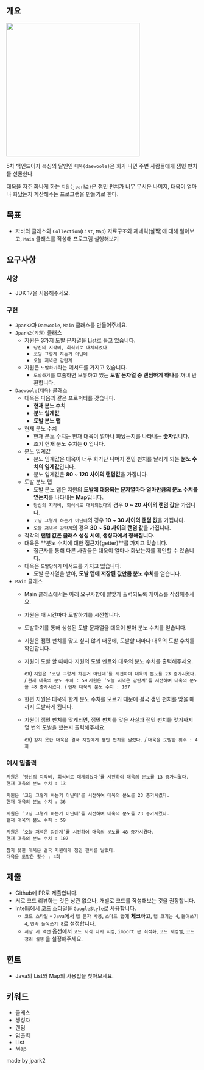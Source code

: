 ## 개요

<img width="350" src="https://github.com/42cabi/on-boarding/assets/82518170/cd31422c-803c-4a4c-b034-8d7576bb6840">

5차 백엔드이자 복싱의 달인인 `대욱(daewoole)`은 화가 나면 주변 사람들에게 잼민 펀치를 선물한다.

대욱을 자주 화나게 하는 `지원(jpark2)`은 잼민 펀치가 너무 무서운 나머지, 대욱이 얼마나 화났는지 계산해주는 프로그램을 만들기로 한다.

## 목표

- 자바의 클래스와 `Collection`(`List`, `Map`) 자료구조와 제네릭(살짝)에 대해 알아보고, `Main` 클래스를 작성해 프로그램 실행해보기

## 요구사항

### 사양

- JDK 17을 사용해주세요.

### 구현

- `Jpark2`과 `Daewoole`, `Main` 클래스를 만들어주세요.
- `Jpark2(지원)` 클래스
    - 지원은 3가지 도발 문자열을 List로 들고 있습니다.
        - `당신의 지각비, 회식비로 대체되었다`
        - `코딩 그렇게 하는거 아닌데`
        - `오늘 저녁은 감탄계`
    - 지원은 `도발하기`라는 메서드를 가지고 있습니다.
        - `도발하기`를 호출하면 보유하고 있는 **도발 문자열 중 랜덤하게 하나**를 꺼내 반환합니다.
- `Daewoole(대욱)` 클래스
    - 대욱은 다음과 같은 프로퍼티를 갖습니다.
        - **현재 분노 수치**
        - **분노 임계값**
        - **도발 분노 맵**
    - 현재 분노 수치
        - 현재 분노 수치는 현재 대욱이 얼마나 화났는지를 나타내는 **숫자**입니다.
        - 초기 현재 분노 수치는 **0** 입니다.
    - 분노 임계값
        - 분노 임계값은 대욱이 너무 화가난 나머지 잼민 펀치를 날리게 되는 **분노 수치의 임계값**입니다.
        - 분노 임계값은 **80 ~ 120 사이의 랜덤값**을 가집니다.
    - 도발 분노 맵
        - 도발 분노 맵은 지원의 **도발에 대응되는 문자열마다 얼마만큼의 분노 수치를 얻는지**를 나타내는 **Map**입니다.
        - `당신의 지각비, 회식비로 대체되었다`의 경우 **0 ~ 20 사이의 랜덤 값**을 가집니다.
        - `코딩 그렇게 하는거 아닌데`의 경우 **10 ~ 30 사이의 랜덤 값**을 가집니다.
        - `오늘 저녁은 감탄계`의 경우 **30 ~ 50 사이의 랜덤 값**을 가집니다.
    - 각각의 **랜덤 값은 클래스 생성 시에, 생성자에서 정해집니다**.
    - 대욱은 **분노 수치에 대한 접근자(getter)**를 가지고 있습니다.
        - 접근자를 통해 다른 사람들은 대욱이 얼마나 화났는지를 확인할 수 있습니다.
    - 대욱은 `도발당하기` 메서드를 가지고 있습니다.
        - 도발 문자열을 받아, **도발 맵에 저장된 값만큼 분노 수치**를 얻습니다.
- `Main` 클래스
    - Main 클래스에서는 아래 요구사항에 알맞게 출력되도록 케이스를 작성해주세요.
    - 지원은 매 시간마다 도발하기를 시전합니다.
    - 도발하기를 통해 생성된 도발 문자열을 대욱이 받아 분노 수치를 얻습니다.
    - 지원은 잼민 펀치를 맞고 싶지 않기 때문에, 도발할 때마다 대욱의 도발 수치를 확인합니다.
    - 지원이 도발 할 때마다 지원의 도발 멘트와 대욱의 분노 수치를 출력해주세요.
        
        ex) `지원은 ‘코딩 그렇게 하는거 아닌데’를 시전하여 대욱의 분노를 23 증가시켰다.`  / `현재 대욱의 분노 수치 : 59`
        `지원은 ‘오늘 저녁은 감탄계’를 시전하여 대욱의 분노를 48 증가시켰다.`  / `현재 대욱의 분노 수치 : 107`
        
    - 한편 지원은 대욱의 한계 분노 수치를 모르기 때문에 결국 잼민 펀치를 맞을 때까지 도발하게 됩니다.
    - 지원이 잼민 펀치를 맞게되면, 잼민 펀치를 맞은 사실과 잼민 펀치를 맞기까지 몇 번의 도발을 했는지 출력해주세요.
        
        ex) `참지 못한 대욱은 결국 지원에게 잼민 펀치를 날렸다.` / `대욱을 도발한 횟수 : 4회`
        

### 예시 입출력

```
지원은 ‘당신의 지각비, 회식비로 대체되었다’를 시전하여 대욱의 분노를 13 증가시켰다.
현재 대욱의 분노 수치 : 13

지원은 ‘코딩 그렇게 하는거 아닌데’를 시전하여 대욱의 분노를 23 증가시켰다.
현재 대욱의 분노 수치 : 36

지원은 ‘코딩 그렇게 하는거 아닌데’를 시전하여 대욱의 분노를 23 증가시켰다.
현재 대욱의 분노 수치 : 59

지원은 ‘오늘 저녁은 감탄계’를 시전하여 대욱의 분노를 48 증가시켰다.
현재 대욱의 분노 수치 : 107

참지 못한 대욱은 결국 지원에게 잼민 펀치를 날렸다.
대욱을 도발한 횟수 : 4회
```

## 제출

- Github에 PR로 제출합니다.
- 서로 코드 리뷰하는 것은 상관 없으나, 개별로 코드를 작성해보는 것을 권장합니다.
- Intellij에서 코드 스타일을 `GoogleStyle`로 사용합니다.
    - `코드 스타일` - `Java`에서 `탭 문자 사용`, `스마트 탭`에 **체크**하고, `탭 크기는 4`, `들여쓰기 4`, `연속 들여쓰기 8`로 설정합니다.
    - `저장 시 액션` 옵션에서 `코드 서식 다시 지정`, `import 문 최적화`, `코드 재정렬`, `코드 정리 실행` 을 설정해주세요.

## 힌트

- Java의 List와 Map의 사용법을 찾아보세요.

## 키워드

- 클래스
- 생성자
- 랜덤
- 입출력
- List
- Map

made by jpark2
